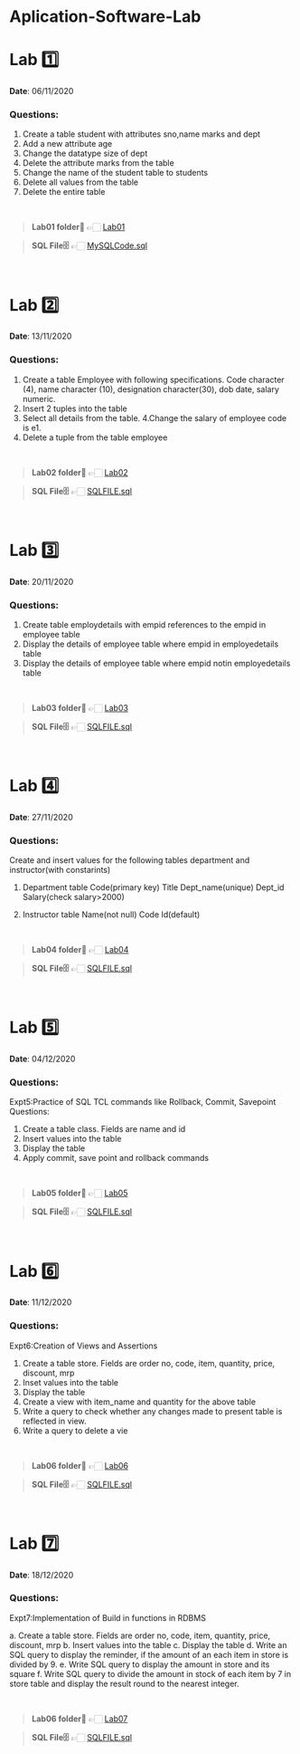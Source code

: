 # Aplication-Software-Lab

# Lab 1️⃣

<b> Date</b>: 06/11/2020

### Questions:

1. Create a table student with attributes sno,name marks and dept
2. Add a new attribute age
3. Change the datatype size of dept
4. Delete the attribute marks from the table
5. Change the name of the student table to students
6. Delete all values from the table
7. Delete the entire table

<br>

> <b>Lab01 folder📁</b> 👉🏻 [Lab01](Lab01)

> <b>SQL File🗄</b> 👉🏻 [MySQLCode.sql](./Lab01/mySQLCode.sql)

<br>

# Lab 2️⃣

<b> Date</b>: 13/11/2020

### Questions:

1. Create a table Employee with following specifications. Code character (4), name character (10), designation character(30), dob date, salary numeric.
2. Insert 2 tuples into the table
3. Select all details from the table.
   4.Change the salary of employee code is e1.
4. Delete a tuple from the table employee

<br>

> <b>Lab02 folder📁</b> 👉🏻 [Lab02](Lab02)

> <b>SQL File🗄</b> 👉🏻 [SQLFILE.sql](./Lab02/main.sql)

<br>

# Lab 3️⃣

<b> Date</b>: 20/11/2020

### Questions:

1. Create table employdetails with empid references to the empid in employee table
2. Display the details of employee table where empid in employedetails table
3. Display the details of employee table where empid notin employedetails table

<br>

> <b>Lab03 folder📁</b> 👉🏻 [Lab03](Lab03)

> <b>SQL File🗄</b> 👉🏻 [SQLFILE.sql](./Lab03/main.sql)

<br>

# Lab 4️⃣

<b> Date</b>: 27/11/2020

### Questions:

Create and insert values for the following tables department and instructor(with constarints)
1.	Department table
Code(primary key)
Title 
Dept_name(unique)
Dept_id
Salary(check salary>2000)

2.	Instructor table
Name(not null)
Code
Id(default)

<br>

> <b>Lab04 folder📁</b> 👉🏻 [Lab04](Lab04)

> <b>SQL File🗄</b> 👉🏻 [SQLFILE.sql](./Lab04/main.sql)

<br>

# Lab 5️⃣

<b> Date</b>: 04/12/2020

### Questions:

Expt5:Practice of SQL TCL commands like Rollback, Commit, Savepoint
Questions:
1.	Create a table class. Fields are name and id
2.	Insert values into the table
3.	Display the table
4.	Apply commit, save point and rollback commands

<br>

> <b>Lab05 folder📁</b> 👉🏻 [Lab05](Lab05)

> <b>SQL File🗄</b> 👉🏻 [SQLFILE.sql](./Lab05/main.sql)

<br>

# Lab 6️⃣

<b> Date</b>: 11/12/2020

### Questions:

Expt6:Creation of Views and Assertions

1. Create a table store. Fields are order no, code, item, quantity, price, discount, mrp
2. Inset values into the table
3. Display the table
4. Create a view with item_name and quantity for the above table
5. Write a query to check whether any changes made to present table is reflected in view.
6. Write a query to delete a vie

<br>

> <b>Lab06 folder📁</b> 👉🏻 [Lab06](Lab06)

> <b>SQL File🗄</b> 👉🏻 [SQLFILE.sql](./Lab06/main.sql)

<br>

# Lab 7️⃣

<b> Date</b>: 18/12/2020

### Questions:

Expt7:Implementation of Build in functions in RDBMS

a.	Create a table store. Fields are order no, code, item, quantity, price, discount, mrp
b.	Insert values into the table
c.	Display the table
d.	Write an SQL query to display the reminder, if the amount of an each item in store is divided by 9.
e.	Write SQL query to display the amount in store and its square
f.	Write SQL query to divide the amount in stock of each item by 7 in store table and display the result round to the nearest integer.

<br>

> <b>Lab06 folder📁</b> 👉🏻 [Lab07](Lab06)

> <b>SQL File🗄</b> 👉🏻 [SQLFILE.sql](./Lab07/main.sql)



